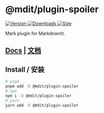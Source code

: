 # @mdit/plugin-spoiler

[![Version](https://img.shields.io/npm/v/@mdit/plugin-spoiler.svg?style=flat-square&logo=npm) ![Downloads](https://img.shields.io/npm/dm/@mdit/plugin-spoiler.svg?style=flat-square&logo=npm) ![Size](https://img.shields.io/bundlephobia/min/@mdit/plugin-spoiler?style=flat-square&logo=npm)](https://www.npmjs.com/package/@mdit/plugin-spoiler)

Mark plugin for MarkdownIt.

## [Docs](https://mdit-plugins.github.io/spoiler.html) | [文档](https://mdit-plugins.github.io/zh/spoiler.html)

## Install / 安装

```bash
# pnpm
pnpm add -D @mdit/plugin-spoiler
# npm
npm i -D @mdit/plugin-spoiler
# yarn
yarn add -D @mdit/plugin-spoiler
```
